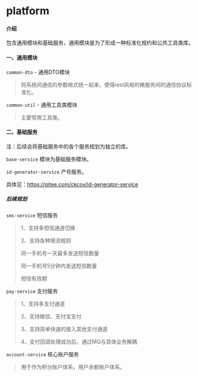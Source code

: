 # platform

#### 介绍
包含通用模块和基础服务，通用模块是为了形成一种标准化规约和公共工具类库。

#### 一、通用模块
`common-dto` - 通用DTO模块 

> 将系统间通信的参数格式统一起来，使得rest风格的微服务间的通信协议标准化。

`common-util` - 通用工具类模块 

> 主要常用工具类。


#### 二、基础服务
注：后续会将基础服务中的各个服务规划为独立的库。

`base-service` 模块为基础服务模块。

`id-generator-service` 产号服务。

具体见：https://gitee.com/ckcoy/id-generator-service

##### 后续规划

`sms-service` 短信服务

> 1、支持多短信通道切换
>
> 2、支持各种限流规则
>
> 同一手机号一天最多发送短信数量
>
> 同一手机号5分钟内发送短信数量
>
> 短信有效期

`pay-service` 支付服务

> 1、支持多支付通道
>
> 2、支持微信、支付宝支付
>
> 3、支持简单快速的接入其他支付通道
>
> 4、支付回调处理成功后，通过MQ与具体业务解耦

`account-service` 核心账户服务

> 用于作为积分账户体系，用户余额账户体系。